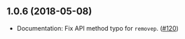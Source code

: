 ## 1.0.6 (2018-05-08)

- Documentation: Fix API method typo for `removep`. ([#120](https://github.com/WordPress/packages/pull/120))
